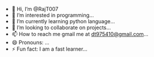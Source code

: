 - 👋 Hi, I’m @RajT007
- 👀 I’m interested in programming...
- 🌱 I’m currently learning python language...
- 💞️ I’m looking to collaborate on projects...
- 📫 How to reach me gmail me at dt975410@gmail.com...
- 😄 Pronouns: ...
- ⚡ Fun fact: I am a fast learner...

<!---
RajT007/RajT007 is a ✨ special ✨ repository because its `README.md` (this file) appears on your GitHub profile.
You can click the Preview link to take a look at your changes.
--->
